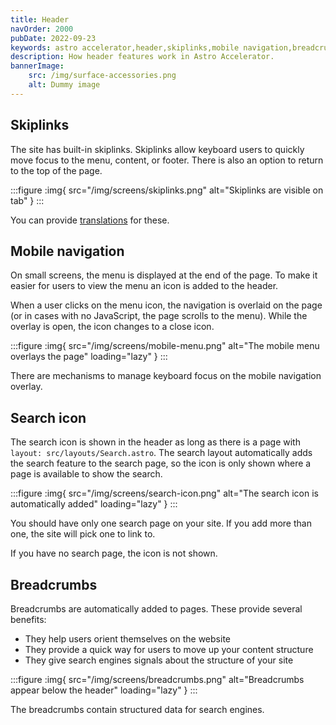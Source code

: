 ```yaml
---
title: Header
navOrder: 2000
pubDate: 2022-09-23
keywords: astro accelerator,header,skiplinks,mobile navigation,breadcrumbs
description: How header features work in Astro Accelerator.
bannerImage:
    src: /img/surface-accessories.png
    alt: Dummy image
---
```


## Skiplinks

The site has built-in skiplinks. Skiplinks allow keyboard users to quickly move focus to the menu, content, or footer. There is also an option to return to the top of the page.

:::figure
:img{ src="/img/screens/skiplinks.png" alt="Skiplinks are visible on tab" }
:::

You can provide [translations](/features/internationalization/#language-translations) for these.

## Mobile navigation

On small screens, the menu is displayed at the end of the page. To make it easier for users to view the menu an icon is added to the header.

When a user clicks on the menu icon, the navigation is overlaid on the page (or in cases with no JavaScript, the page scrolls to the menu). While the overlay is open, the icon changes to a close icon.

:::figure
:img{ src="/img/screens/mobile-menu.png" alt="The mobile menu overlays the page" loading="lazy" }
:::

There are mechanisms to manage keyboard focus on the mobile navigation overlay.

## Search icon

The search icon is shown in the header as long as there is a page with `layout: src/layouts/Search.astro`. The search layout automatically adds the search feature to the search page, so the icon is only shown where a page is available to show the search.

:::figure
:img{ src="/img/screens/search-icon.png" alt="The search icon is automatically added" loading="lazy" }
:::

You should have only one search page on your site. If you add more than one, the site will pick one to link to.

If you have no search page, the icon is not shown.

## Breadcrumbs

Breadcrumbs are automatically added to pages. These provide several benefits:

- They help users orient themselves on the website
- They provide a quick way for users to move up your content structure
- They give search engines signals about the structure of your site

:::figure
:img{ src="/img/screens/breadcrumbs.png" alt="Breadcrumbs appear below the header" loading="lazy" }
:::

The breadcrumbs contain structured data for search engines.
